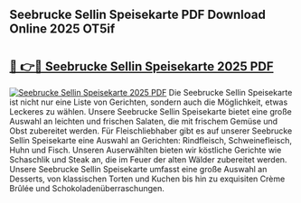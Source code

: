 ## Seebrucke Sellin Speisekarte PDF Download Online 2025 OT5if

# <h2><a href="http://gc68z8f.nevu.top/?p=Seebrucke+Sellin+Speisekarte">🔗 👉🔴 Seebrucke Sellin Speisekarte 2025 PDF</a></h2>

[![Seebrucke Sellin Speisekarte 2025 PDF](https://i.imgur.com/dBaPXMq.png)](http://gc68z8f.nevu.top/?p=Seebrucke+Sellin+Speisekarte)
Die Seebrucke Sellin Speisekarte ist nicht nur eine Liste von Gerichten, sondern auch die Möglichkeit, etwas Leckeres zu wählen. Unsere Seebrucke Sellin Speisekarte bietet eine große Auswahl an leichten und frischen Salaten, die mit frischem Gemüse und Obst zubereitet werden. Für Fleischliebhaber gibt es auf unserer Seebrucke Sellin Speisekarte eine Auswahl an Gerichten: Rindfleisch, Schweinefleisch, Huhn und Fisch. Unseren Auserwählten bieten wir köstliche Gerichte wie Schaschlik und Steak an, die im Feuer der alten Wälder zubereitet werden. Unsere Seebrucke Sellin Speisekarte umfasst eine große Auswahl an Desserts, von klassischen Torten und Kuchen bis hin zu exquisiten Crème Brûlée und Schokoladenüberraschungen.
